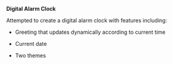 **Digital Alarm Clock**

Attempted to create a digital alarm clock with features including:

-   Greeting that updates dynamically according to current time

-   Current date

-   Two themes
